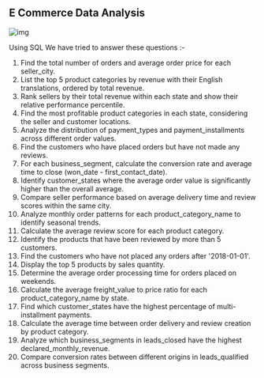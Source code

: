 ## E Commerce Data Analysis

![img](https://www.googleapis.com/download/storage/v1/b/kaggle-user-content/o/inbox%2F2473556%2F23a7d4d8cd99e36e32e57303eb804fff%2Fdb-schema.png?generation=1714391550829633&alt=media)


Using SQL We have tried to answer these questions :-

1. Find the total number of orders and average order price for each seller_city.
2. List the top 5 product categories by revenue with their English translations, ordered by total revenue.
3. Rank sellers by their total revenue within each state and show their relative performance percentile.
4. Find the most profitable product categories in each state, considering the seller and customer locations.
5. Analyze the distribution of payment_types and payment_installments across different order values.
6. Find the customers who have placed orders but have not made any reviews.
7. For each business_segment, calculate the conversion rate and average time to close (won_date - first_contact_date).
8. Identify customer_states where the average order value is significantly higher than the overall average.
9. Compare seller performance based on average delivery time and review scores within the same city.
10. Analyze monthly order patterns for each product_category_name to identify seasonal trends.
11. Calculate the average review score for each product category.
12. Identify the products that have been reviewed by more than 5 customers.
13. Find the customers who have not placed any orders after '2018-01-01'.
14. Display the top 5 products by sales quantity.
15. Determine the average order processing time for orders placed on weekends.
16. Calculate the average freight_value to price ratio for each product_category_name by state.
17. Find which customer_states have the highest percentage of multi-installment payments.
18. Calculate the average time between order delivery and review creation by product category.
19. Analyze which business_segments in leads_closed have the highest declared_monthly_revenue.
20. Compare conversion rates between different origins in leads_qualified across business segments. 
